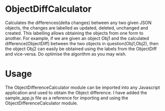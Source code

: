 # ObjectDiffCalculator
Calculates the differences(delta changes) between any two given JSON objects, the changes are labelled as updated, deleted, unchanged and created. This labelling allows obtaining the objects from one form to another. For example, if we are given an object Obj1 and the calculated difference(ObjectDiff) between the two objects in question(Obj1,Obj2), then the object Obj2 can easily be obtained using the labels from the ObjectDiff and vice-versa. Do optimise the algorithm as you may wish.

# Usage
The ObjectDifferenceCalculator module can be imported into any Javascript application and used to obtain the Object difference.
I have added the sample_app.js file as a reference for importing and using the ObjectDifferenceCalculator module.
